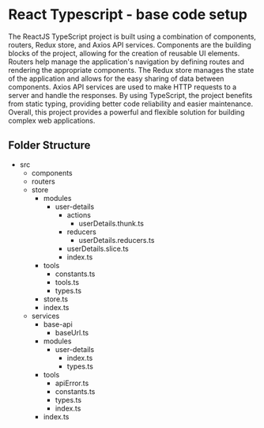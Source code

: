 
# React Typescript - base code setup

The ReactJS TypeScript project is built using a combination of components, routers, Redux store, and Axios API services. Components are the building blocks of the project, allowing for the creation of reusable UI elements. Routers help manage the application's navigation by defining routes and rendering the appropriate components. The Redux store manages the state of the application and allows for the easy sharing of data between components. Axios API services are used to make HTTP requests to a server and handle the responses. By using TypeScript, the project benefits from static typing, providing better code reliability and easier maintenance. Overall, this project provides a powerful and flexible solution for building complex web applications.


## Folder Structure
* src
   - components
   - routers
   - store
      - modules
        - user-details
          - actions
             - userDetails.thunk.ts
          - reducers
             - userDetails.reducers.ts
          - userDetails.slice.ts
          - index.ts
      - tools
        - constants.ts
        - tools.ts
        - types.ts
      - store.ts
      - index.ts
   - services
      - base-api
        - baseUrl.ts
      - modules
        - user-details
           - index.ts
           - types.ts
      - tools
        - apiError.ts
        - constants.ts
        - types.ts
        - index.ts
      - index.ts